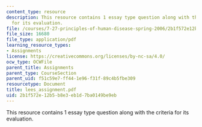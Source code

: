 ```yaml
---
content_type: resource
description: This resource contains 1 essay type question along with the criteria
  for its evaluation.
file: /courses/7-27-principles-of-human-disease-spring-2006/2b1f572e12b5b8e3eb1d7ba0149be9eb_lees_assignment.pdf
file_size: 16680
file_type: application/pdf
learning_resource_types:
- Assignments
license: https://creativecommons.org/licenses/by-nc-sa/4.0/
ocw_type: OCWFile
parent_title: Assignments
parent_type: CourseSection
parent_uid: f51c59e7-ff44-1e96-f31f-89c4b5fbe309
resourcetype: Document
title: lees_assignment.pdf
uid: 2b1f572e-12b5-b8e3-eb1d-7ba0149be9eb
---
```

This resource contains 1 essay type question along with the criteria for its evaluation.